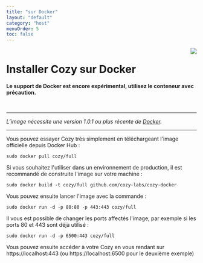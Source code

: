 ```yaml
---
title: "sur Docker"
layout: "default"
category: "host"
menuOrder: 5
toc: false
---
```



<div style="height: 0; overflow: shown; text-align: right">
<img src="/assets/images/docker-logo.png">
</div>

# Installer Cozy sur Docker

**Le support de Docker est encore expérimental, utilisez le conteneur avec précaution.**

<br>

---

*L’image nécessite une version 1.0.1 ou plus récente de [Docker](https://www.docker.com/).*

---

Vous pouvez essayer Cozy très simplement en téléchargeant l'image officielle
depuis Docker Hub :

```
sudo docker pull cozy/full
```

Si vous souhaitez l'utiliser dans un environnement de production, il est
recommandé de construite l'image sur votre machine :

```
sudo docker build -t cozy/full github.com/cozy-labs/cozy-docker
```

Vous pouvez ensuite lancer l'image avec la commande :

```
sudo docker run -d -p 80:80 -p 443:443 cozy/full
```

Il vous est possible de changer les ports affectés l'image, par exemple si
les ports 80 et 443 sont déjà utilisé :
```
sudo docker run -d -p 6500:443 cozy/full
```

Vous pouvez ensuite accéder à votre Cozy en vous rendant sur
https://localhost:443 (ou https://localhost:6500 pour le deuxième exemple)
